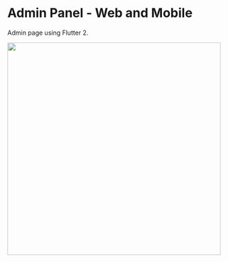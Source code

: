 # Admin Panel - Web and Mobile

Admin page using Flutter 2.

<img src="static/mobile.gif" height="480px" >